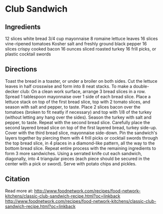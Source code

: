 # Club Sandwich

## Ingredients
12 slices white bread
3/4 cup mayonnaise
8 romaine lettuce leaves
16 slices vine-ripened tomatoes
Kosher salt and freshly ground black pepper
16 slices crispy cooked bacon
16 ounces sliced roasted turkey
16 frill picks, or plastic cocktail swords


## Directions

Toast the bread in a toaster, or under a broiler on both sides. Cut the lettuce leaves in half crosswise and form into 8 neat stacks.
To make a double-decker club: On a clean work surface, arrange 3 bread slices in a row. Spread 1 tablespoon mayonnaise over 1 side of each bread slice. Place a lettuce stack on top of the first bread slice, top with 2 tomato slices, and season with salt and pepper, to taste. Place 2 slices bacon over the tomatoes (broken to fit neatly if necessary) and top with 1/8 of the turkey (without letting any hang over the sides). Season the turkey with salt and pepper, to taste. Repeat with the second bread slice. Carefully place the second layered bread slice on top of the first layered bread, turkey side-up. Cover with the third bread slice, mayonnaise side-down.
Pin the sandwich's layers together by piercing them with 4 frill picks or cocktail swords through the top bread slice, in 4 places in a diamond-like pattern, all the way to the bottom bread slice. Repeat entire process with the remaining ingredients to form 3 more sandwiches.
Using a serrated knife cut each sandwich, diagonally, into 4 triangular pieces (each piece should be secured in the center with a pick or sword). Serve with potato chips and pickles.


## Citation
Read more at: http://www.foodnetwork.com/recipes/food-network-kitchens/classic-club-sandwich-recipe.html?oc=linkback
http://www.foodnetwork.com/recipes/food-network-kitchens/classic-club-sandwich-recipe.html?oc=linkback